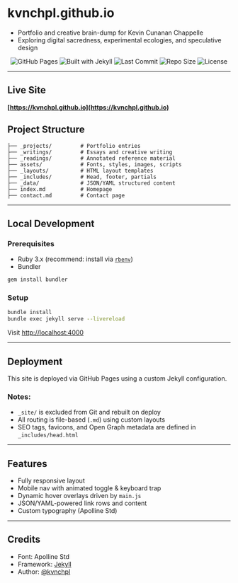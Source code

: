 # kvnchpl.github.io

- Portfolio and creative brain-dump for Kevin Cunanan Chappelle  
- Exploring digital sacredness, experimental ecologies, and speculative design

<p align="center">
  <img alt="GitHub Pages" src="https://img.shields.io/badge/deploy-GitHub%20Pages-blue?logo=github&style=flat-square">
  <img alt="Built with Jekyll" src="https://img.shields.io/badge/built%20with-Jekyll-orange?logo=ruby&style=flat-square">
  <img alt="Last Commit" src="https://img.shields.io/github/last-commit/kvnchpl/kvnchpl.github.io?style=flat-square">
  <img alt="Repo Size" src="https://img.shields.io/github/repo-size/kvnchpl/kvnchpl.github.io?style=flat-square">
  <img alt="License" src="https://img.shields.io/github/license/kvnchpl/kvnchpl.github.io?style=flat-square">
</p>

---

## Live Site

**[https://kvnchpl.github.io](https://kvnchpl.github.io)**


## Project Structure

```
├── _projects/         # Portfolio entries
├── _writings/         # Essays and creative writing
├── _readings/         # Annotated reference material
├── assets/            # Fonts, styles, images, scripts
├── _layouts/          # HTML layout templates
├── _includes/         # Head, footer, partials
├── _data/             # JSON/YAML structured content
├── index.md           # Homepage
├── contact.md         # Contact page
```

---

## Local Development

### Prerequisites

- Ruby 3.x (recommend: install via [`rbenv`](https://github.com/rbenv/rbenv))
- Bundler

```bash
gem install bundler
```

### Setup

```bash
bundle install
bundle exec jekyll serve --livereload
```

Visit [http://localhost:4000](http://localhost:4000)

---

## Deployment

This site is deployed via GitHub Pages using a custom Jekyll configuration.

### Notes:

- `_site/` is excluded from Git and rebuilt on deploy
- All routing is file-based (`.md`) using custom layouts
- SEO tags, favicons, and Open Graph metadata are defined in `_includes/head.html`

---

## Features

- Fully responsive layout
- Mobile nav with animated toggle & keyboard trap
- Dynamic hover overlays driven by `main.js`
- JSON/YAML-powered link rows and content
- Custom typography (Apolline Std)

---

## Credits

- Font: Apolline Std  
- Framework: [Jekyll](https://jekyllrb.com/)  
- Author: [@kvnchpl](https://github.com/kvnchpl)

